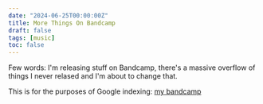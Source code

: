 ```yaml
---
date: "2024-06-25T00:00:00Z"
title: More Things On Bandcamp
draft: false
tags: [music]
toc: false
---
```


Few words: I'm releasing stuff on Bandcamp, there's a massive overflow of things I never relased and I'm about to change that.

This is for the purposes of Google indexing: [my bandcamp](https://arturkondas.bandcamp.com/album/m-ode-dinozaury)
